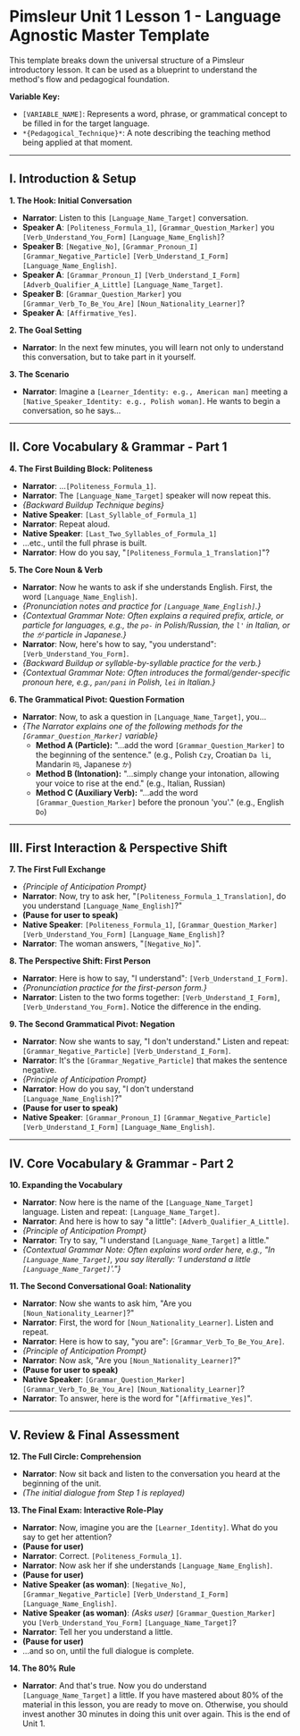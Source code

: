 # Pimsleur Unit 1 Lesson 1 - Language Agnostic Master Template

This template breaks down the universal structure of a Pimsleur introductory lesson. It can be used as a blueprint to understand the method's flow and pedagogical foundation.

**Variable Key:**

* `[VARIABLE_NAME]`: Represents a word, phrase, or grammatical concept to be filled in for the target language.
* `*{Pedagogical_Technique}*`: A note describing the teaching method being applied at that moment.

---

## I. Introduction & Setup

**1. The Hook: Initial Conversation**

* **Narrator**: Listen to this `[Language_Name_Target]` conversation.
* **Speaker A**: `[Politeness_Formula_1]`, `[Grammar_Question_Marker]` you `[Verb_Understand_You_Form]` `[Language_Name_English]`?
* **Speaker B**: `[Negative_No]`, `[Grammar_Pronoun_I]` `[Grammar_Negative_Particle]` `[Verb_Understand_I_Form]` `[Language_Name_English]`.
* **Speaker A**: `[Grammar_Pronoun_I]` `[Verb_Understand_I_Form]` `[Adverb_Qualifier_A_Little]` `[Language_Name_Target]`.
* **Speaker B**: `[Grammar_Question_Marker]` you `[Grammar_Verb_To_Be_You_Are]` `[Noun_Nationality_Learner]`?
* **Speaker A**: `[Affirmative_Yes]`.

**2. The Goal Setting**

* **Narrator**: In the next few minutes, you will learn not only to understand this conversation, but to take part in it yourself.

**3. The Scenario**

* **Narrator**: Imagine a `[Learner_Identity: e.g., American man]` meeting a `[Native_Speaker_Identity: e.g., Polish woman]`. He wants to begin a conversation, so he says...

---

## II. Core Vocabulary & Grammar - Part 1

**4. The First Building Block: Politeness**

* **Narrator**: ...`[Politeness_Formula_1]`.
* **Narrator**: The `[Language_Name_Target]` speaker will now repeat this.
* *{Backward Buildup Technique begins}*
* **Native Speaker**: `[Last_Syllable_of_Formula_1]`
* **Narrator**: Repeat aloud.
* **Native Speaker**: `[Last_Two_Syllables_of_Formula_1]`
* ...etc., until the full phrase is built.
* **Narrator**: How do you say, "`[Politeness_Formula_1_Translation]`"?

**5. The Core Noun & Verb**

* **Narrator**: Now he wants to ask if she understands English. First, the word `[Language_Name_English]`.
* *{Pronunciation notes and practice for `[Language_Name_English]`.}*
* *{Contextual Grammar Note: Often explains a required prefix, article, or particle for languages, e.g., the `po-` in Polish/Russian, the `l'` in Italian, or the `が` particle in Japanese.}*
* **Narrator**: Now, here's how to say, "you understand": `[Verb_Understand_You_Form]`.
* *{Backward Buildup or syllable-by-syllable practice for the verb.}*
* *{Contextual Grammar Note: Often introduces the formal/gender-specific pronoun here, e.g., `pan/pani` in Polish, `lei` in Italian.}*

**6. The Grammatical Pivot: Question Formation**

* **Narrator**: Now, to ask a question in `[Language_Name_Target]`, you...
* *{The Narrator explains one of the following methods for the `[Grammar_Question_Marker]` variable}*
  * **Method A (Particle):** "...add the word `[Grammar_Question_Marker]` to the beginning of the sentence." (e.g., Polish `Czy`, Croatian `Da li`, Mandarin `吗`, Japanese `か`)
  * **Method B (Intonation):** "...simply change your intonation, allowing your voice to rise at the end." (e.g., Italian, Russian)
  * **Method C (Auxiliary Verb):** "...add the word `[Grammar_Question_Marker]` before the pronoun 'you'." (e.g., English `Do`)

---

## III. First Interaction & Perspective Shift

**7. The First Full Exchange**

* *{Principle of Anticipation Prompt}*
* **Narrator**: Now, try to ask her, "`[Politeness_Formula_1_Translation]`, do you understand `[Language_Name_English]`?"
* **(Pause for user to speak)**
* **Native Speaker**: `[Politeness_Formula_1]`, `[Grammar_Question_Marker]` `[Verb_Understand_You_Form]` `[Language_Name_English]`?
* **Narrator**: The woman answers, "`[Negative_No]`".

**8. The Perspective Shift: First Person**

* **Narrator**: Here is how to say, "I understand": `[Verb_Understand_I_Form]`.
* *{Pronunciation practice for the first-person form.}*
* **Narrator**: Listen to the two forms together: `[Verb_Understand_I_Form]`, `[Verb_Understand_You_Form]`. Notice the difference in the ending.

**9. The Second Grammatical Pivot: Negation**

* **Narrator**: Now she wants to say, "I don't understand." Listen and repeat: `[Grammar_Negative_Particle]` `[Verb_Understand_I_Form]`.
* **Narrator**: It's the `[Grammar_Negative_Particle]` that makes the sentence negative.
* *{Principle of Anticipation Prompt}*
* **Narrator**: How do you say, "I don't understand `[Language_Name_English]`?"
* **(Pause for user to speak)**
* **Native Speaker**: `[Grammar_Pronoun_I]` `[Grammar_Negative_Particle]` `[Verb_Understand_I_Form]` `[Language_Name_English]`.

---

## IV. Core Vocabulary & Grammar - Part 2

**10. Expanding the Vocabulary**

* **Narrator**: Now here is the name of the `[Language_Name_Target]` language. Listen and repeat: `[Language_Name_Target]`.
* **Narrator**: And here is how to say "a little": `[Adverb_Qualifier_A_Little]`.
* *{Principle of Anticipation Prompt}*
* **Narrator**: Try to say, "I understand `[Language_Name_Target]` a little."
* *{Contextual Grammar Note: Often explains word order here, e.g., "In `[Language_Name_Target]`, you say literally: 'I understand a little `[Language_Name_Target]`'."}*

**11. The Second Conversational Goal: Nationality**

* **Narrator**: Now she wants to ask him, "Are you `[Noun_Nationality_Learner]`?"
* **Narrator**: First, the word for `[Noun_Nationality_Learner]`. Listen and repeat.
* **Narrator**: Here is how to say, "you are": `[Grammar_Verb_To_Be_You_Are]`.
* *{Principle of Anticipation Prompt}*
* **Narrator**: Now ask, "Are you `[Noun_Nationality_Learner]`?"
* **(Pause for user to speak)**
* **Native Speaker**: `[Grammar_Question_Marker]` `[Grammar_Verb_To_Be_You_Are]` `[Noun_Nationality_Learner]`?
* **Narrator**: To answer, here is the word for "`[Affirmative_Yes]`".

---

## V. Review & Final Assessment

**12. The Full Circle: Comprehension**

* **Narrator**: Now sit back and listen to the conversation you heard at the beginning of the unit.
* *(The initial dialogue from Step 1 is replayed)*

**13. The Final Exam: Interactive Role-Play**

* **Narrator**: Now, imagine you are the `[Learner_Identity]`. What do you say to get her attention?
* **(Pause for user)**
* **Narrator**: Correct. `[Politeness_Formula_1]`.
* **Narrator**: Now ask her if she understands `[Language_Name_English]`.
* **(Pause for user)**
* **Native Speaker (as woman)**: `[Negative_No]`, `[Grammar_Negative_Particle]` `[Verb_Understand_I_Form]` `[Language_Name_English]`.
* **Native Speaker (as woman)**: *(Asks user)* `[Grammar_Question_Marker]` you `[Verb_Understand_You_Form]` `[Language_Name_Target]`?
* **Narrator**: Tell her you understand a little.
* **(Pause for user)**
* ...and so on, until the full dialogue is complete.

**14. The 80% Rule**

* **Narrator**: And that's true. Now you do understand `[Language_Name_Target]` a little. If you have mastered about 80% of the material in this lesson, you are ready to move on. Otherwise, you should invest another 30 minutes in doing this unit over again. This is the end of Unit 1.
